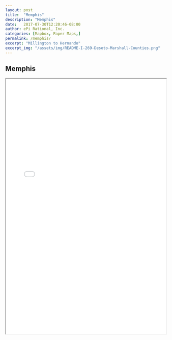 ```yaml
---
layout: post
title:  "Memphis"
description: "Memphis"
date:   2017-07-30T12:20:46-08:00
author: ePi Rational, Inc.
categories: [Mapbox, Paper Maps,]
permalink: /memphis/
excerpt: "Millington to Hernando"
excerpt_img: "/assets/img/README-I-269-Desoto-Marshall-Counties.png"
---
```


## Memphis

<iframe allowfullscreen="true" width = "100%" height = "800" src="/memphis/map">
  <p>Your browser does not support iframes.</p>
</iframe>
